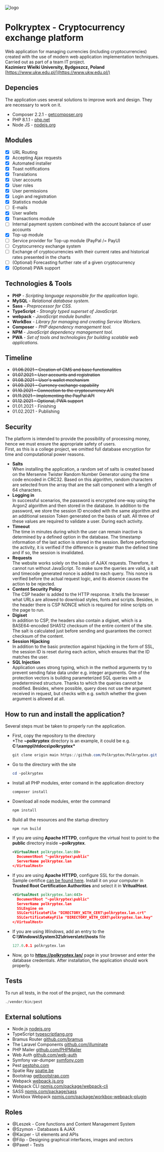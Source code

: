 ![logo](https://raw.githubusercontent.com/Polkryptex/Polkryptex/main/src/img/logo.svg)

# Polkryptex - Cryptocurrency exchange platform
Web application for managing currencies (including cryptocurrencies) created with the use of modern web application implementation techniques.  
Carried out as part of a team IT project.  
**Kazimierz Wielki University, Bydgoszcz, Poland**  
[https://www.ukw.edu.pl/](https://www.ukw.edu.pl/)

## Depencies
The application uses several solutions to improve work and design. They are necessary to work on it.
- Composer 2.2.1 - [getcomposer.org](https://getcomposer.org/download/)
- PHP 8.1.1 - [php.net](https://windows.php.net/download#php-8.1)
- Node JS - [nodejs.org](https://nodejs.org/en/download/)

## Modules
- [x] URL Routing
- [x] Accepting Ajax requests
- [x] Automated installer
- [x] Toast notifications
- [x] Translations
- [x] User accounts
- [x] User roles
- [x] User permissions
- [x] Login and registration
- [x] Statistics module
- [ ] E-mails
- [x] User wallets
- [x] Transactions module
- [ ] Internal payment system combined with the account balance of user accounts
- [x] Top-up module
- [ ] Service provider for Top-up module (PayPal /= PayU)
- [ ] Cryptocurrency exchange system
- [ ] Exchange of cryptocurrencies with their current rates and historical rates presented in the charts
- [ ] (Optional) Forecasting further rate of a given cryptocurrency
- [x] (Optional) PWA support

## Technologies & Tools
- **PHP** - *Scripting language responsible for the application logic.*
- **MySQL** - *Relational database system.*
- **Sass** - *Preprocessor for CSS.*
- **TypeScript** - *Strongly typed superset of JavaScript.*
- **webpack** - *JavaScript module bundler.*
- **WorkBox** - *Library for managing and creating Service Workers.*
- **Composer** - *PHP dependency management tool.*
- **NPM** - *JavaScript dependency management tool.*
- **PWA** - *Set of tools and technologies for building scalable web applications.*

## Timeline
- ~~01.06.2021 - Creation of CMS and base functionalities~~
- ~~01.07.2021 - User accounts and registration~~
- ~~01.08.2021 - User's wallet mechanism~~
- ~~01.09.2021 - Currency exchange capability~~
- ~~01.10.2021 - Connection to the cryptocurrency API~~
- ~~01.11.2021 - Implementing the PayPal API~~
- ~~01.12.2021 - Optional, PWA support~~
- 01.01.2021 - Finishing
- 01.02.2021 - Publishing

## Security
The platform is intended to provide the possibility of processing money, hence we must ensure the appropriate safety of users.  
First, as this is a college project, we omitted full database encryption for time and computational power reasons.

 - **Salts**  
   When installing the application, a random set of salts is created based on the Mersenne Twister Random Number Generator using the time code encoded in CRC32. Based on this algorithm, random characters are selected from the array that are the salt component with a length of 64 characters.
 - **Logging in**  
   In successful scenarios, the password is encrypted one-way using the Argon2 algorithm and then stored in the database. In addition to the password, we store the session ID encoded with the same algorithm and an additional session Token generated on the basis of salt. All three of these values are required to validate a user. During each activity.
 - **Timeout**  
   The time in minutes during which the user can remain inactive is determined by a defined option in the database. The timestamp information of the last action is stored in the session. Before performing the activity, it is verified if the difference is greater than the defined time and if so, the session is invalidated.
 - **Requests**  
   The website works solely on the basis of AJAX requests. Therefore, it cannot run without JavaScript. To make sure the queries are valid, a salt and timecode generated nonce is added to each query. This nonce is verified before the actual request logic, and its absence causes the action to be rejected.
 - **Content Security Policy**  
   The CSP header is added to the HTTP response. It tells the browser what URLs are allowed to download styles, fonts and scripts. Besides, in the header there is CSP NONCE which is required for inline scripts on the page to run.
 - **Digiset**  
   In addition to CSP, the headers also contain a digiset, which is a BASE64-encoded SHA512 checksum of the entire content of the site. The salt is calculated just before sending and guarantees the correct checksum of the content.
 - **Session Hijacking**  
   In addition to the basic protection against hijacking in the form of SSL, the session ID is reset during each action, which ensures that the ID matches the user.
 - **SQL Injection**  
   Application uses strong typing, which in the method arguments try to prevent sending false data under e.g. integer arguments. One of the protection vectors is building parameterized SQL queries with a predetermined structure. Thanks to which the queries cannot be modified. Besides, where possible, query does not use the argument received in request, but checks with e.g. switch whether the given argument is allowed at all.

## How to run and install the application?
Several steps must be taken to properly run the application.  

 - First, copy the repository to the directory  
   *The **~polkryptex** directory is an example, it could be e.g. **C:\xampp\htdocs\polkryptex\***
   ```powershell
   git clone origin main https://github.com/Polkryptex/Polkryptex.git ~polkryptex
   ```

 - Go to the directory with the site
   ```powershell
   cd ~polkryptex
   ```

 - Install all PHP modules, enter comand in the application directory
   ```powershell
   composer install
   ```

 - Download all node modules, enter the command
   ```powershell
   npm install
   ```

 - Build all the resources and the startup directory
   ```powershell
   npm run build
   ```

 - If you are using **Apache HTTPD**, configure the virtual host to point to the **public** directory inside **~polkryptex**.
   ```xml
   <VirtualHost polkryptex.lan:80>
     DocumentRoot "~polkryptex\public"
     ServerName polkryptex.lan
   </VirtualHost>
   ```

 - If you are using **Apache HTTPD**, configure SSL for the domain.  
   Sample certifice [can be found here](https://github.com/Polkryptex/Polkryptex/tree/main/.sample_cert). Install it on your computer in **Trusted Root Certification Authorities** and select it in **VritualHost**.
   ```xml
   <VirtualHost polkryptex.lan:443>
     DocumentRoot "~polkryptex\public"
     ServerName polkryptex.lan
     SSLEngine on
     SSLCertificateFile "DIRECTORY_WITH_CERT\polkryptex.lan.crt"
     SSLCertificateKeyFile "DIRECTORY_WITH_CERT\polkryptex.lan.key"
   </VirtualHost>
   ```

 - If you are using *Windows*, add an entry to the **C:\Windows\System32\drivers\etc\hosts** file
   ```c
   127.0.0.1 polkryptex.lan
   ```

 - Now, go to **https://polkryptex.lan/** page in your browser and enter the database credentials. After installation, the application should work properly.


## Tests
To run all tests, in the root of the project, run the command:
```powershell
./vendor/bin/pest
```

## External solutions
- Node.js [nodejs.org](https://nodejs.org/en/)
- TypeScript [typescriptlang.org](https://www.typescriptlang.org/)
- Bramus Router [github.com/bramus](https://github.com/bramus/router)
- The Laravel Components [github.com/illuminate](https://github.com/illuminate)
- PHP Mailer [github.com/PHPMailer](https://github.com/PHPMailer/PHPMailer)
- Web Auth [github.com/web-auth](https://github.com/web-auth/webauthn-lib)
- Symfony var-dumper [symfony.com](https://symfony.com/doc/current/components/var_dumper.html)
- Pest [pestphp.com](https://pestphp.com/docs/writing-tests)
- Spatie Ray [spatie.be](https://spatie.be/products/ray)
- Bootstrap [getbootstrap.com](https://getbootstrap.com/docs/5.0/getting-started/introduction/)
- Webpack [webpack.js.org](https://webpack.js.org/)
- Webpack CLI [npmjs.com/package/webpack-cli](https://www.npmjs.com/package/webpack-cli)
- SASS [npmjs.com/package/sass](https://www.npmjs.com/package/sass)
- Workbox Webpack [npmjs.com/package/workbox-webpack-plugin](https://www.npmjs.com/package/workbox-webpack-plugin)

## Roles
- @Leszek - Core functions and Content Management System
- @Szymon - Databases & AJAX
- @Kacper - UI elements and APIs
- @Filip - Designing graphical interfaces, images and vectors
- @Paweł - Tests